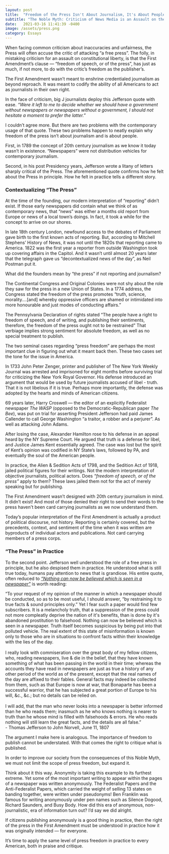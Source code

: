 ```yaml
---
layout: post
title:  "Freedom of the Press Isn't About Journalism, It's About People"
subtitle: "The Noble Myth: Criticism of News Media is an Assault on the Freedom of The Press"
date:   2021-03-16 11:41:39 -0400
image: /assets/press.png
category: Essays
---
```

When facing common criticism about inaccuracies and unfairness, the Press will often accuse the critic of attacking “a free press”. The folly, in mistaking criticism for an assault on constitutional liberty, is that the First Amendment’s clause — “freedom of speech, or of the press”, has just as much, if not more, to do with the critic’s freedom as the publisher’s. 

The First Amendment wasn’t meant to enshrine credentialed journalism as beyond reproach. It was meant to codify the ability of all Americans to act as journalists in their own right. 

In the face of criticism, big J journalists deploy this Jefferson quote with ease. *“Were it left to me to decide whether we should have a government without newspapers or newspapers without a government, I should not hesitate a moment to prefer the latter.”* 

I couldn’t agree more. But there are two problems with the contemporary usage of that quote. These two problems happen to neatly explain why freedom of the press isn’t about journalism and is about people.  

First, in 1789 the concept of 20th century journalism as we know it today wasn’t in existence. “Newspapers” were not distribution vehicles for contemporary journalism. 

Second, in his post Presidency years, Jefferson wrote a litany of letters sharply critical of the Press. The aforementioned quote confirms how he felt about the Press in principle. How he felt in practice tells a different story.

### Contextualizing “The Press”
At the time of the founding, our modern interpretation of “reporting” didn’t exist. If those early newspapers did contain what we think of as contemporary news, that “news” was either a months old report from Europe or news of a local town’s doings. In fact, it took a while for the concept to arrive on our shores. 

In late 18th century London, newfound access to the debates of Parliament gave birth to the first known acts of reporting. But, according to Mitchell Stephens’ History of News, it was not until the 1820s that reporting came to America. 1822 was the first year a reporter from outside Washington took up covering affairs in the Capitol. And it wasn’t until almost 20 years later that the telegraph gave us “decontextualized news of the day”, as Neil Postman put it.

What did the founders mean by “the press” if not reporting and journalism?

The Continental Congress and Original Colonies were not shy about the role they saw for the press in a new Union of States. In a 1774 address, the Congress stated the freedom of the press promotes “truth, science, morality….[and] whereby oppressive officers are shamed or intimidated into more honourable and just modes of conducting affairs.”

The Pennsylvania Declaration of rights stated “The people have a right to freedom of speech, and of writing, and publishing their sentiments, therefore, the freedom of the press ought not to be restrained” That verbiage implies strong sentiment for absolute freedom, as well as no special treatment to publish.

The two seminal cases regarding “press freedom” are perhaps the most important clue in figuring out what it meant back then. These two cases set the tone for the issue in America.

In 1733 John Peter Zenger, printer and publisher of The New York Weekly Journal was arrested and imprisoned for eight months before surviving trial for criticizing the New York Royal Governor. His defense introduced an argument that would be used by future journalists accused of libel - truth. That it is not libelous if it is true. Perhaps more importantly, the defense was adopted by the hearts and minds of American citizens.

69 years later, Harry Croswell — the editor of an explicitly Federalist newspaper *The WASP* (opposed to the Democratic-Republican paper *The Bee*), was put on trial for asserting President Jefferson had paid James Callender to call George Washington “a traitor, a robber and a perjurer”. As well as attacking John Adams.

After losing the case, Alexander Hamilton rose to his defense in an appeal heard by the NY Supreme Court. He argued that truth is a defense for libel, and Justice James Kent essentially agreed. The case was lost but the spirit of Kent’s opinion was codified in NY State’s laws, followed by PA, and eventually the soul of the American people.

In practice, the Alien & Sedition Acts of 1798, and the Sedition Act of 1918, jailed political figures for their writings. Not the modern interpretation of objective journalists, political actors. Does *“freedom of speech, or of the press”* apply to them? These laws jailed them not for the act of merely speaking but for publishing. 

The First Amendment wasn’t designed with 20th century journalism in mind. It didn’t exist! And most of those denied their right to send their words to the press haven't been card carrying journalists as we now understand them.

Today’s popular interpretation of the First Amendment is actually a product of political discourse, not history. Reporting is certainly covered, but the precedents, context, and sentiment of the time when it was written are byproducts of individual actors and publications. Not card carrying members of a press corps.

### “The Press” in Practice
To the second point. Jefferson well understood the role of a free press in principle, but he also despised them in practice. He understood what is still true today, humans pay attention to news that is grandiose. His entire quote, often reduced to *[“Nothing can now be believed which is seen in a newspaper"](https://www.loc.gov/resource/mtj1.038_0592_0594/?sp=2&st=text)* is worth reading:

<div class="highlight">
“To your request of my opinion of the manner in which a newspaper should be conducted, so as to be most useful, I should answer, “by restraining it to true facts & sound principles only.” Yet I fear such a paper would find few subscribers. It is a melancholy truth, that a suppression of the press could not more compleatly deprive the nation of it's benefits, than is done by it's abandoned prostitution to falsehood. Nothing can now be believed which is seen in a newspaper. Truth itself becomes suspicious by being put into that polluted vehicle. The real extent of this state of misinformation is known only to those who are in situations to confront facts within their knowledge with the lies of the day. 
<br>
<br>
I really look with commiseration over the great body of my fellow citizens, who, reading newspapers, live & die in the belief, that they have known something of what has been passing in the world in their time; whereas the accounts they have read in newspapers are just as true a history of any other period of the world as of the present, except that the real names of the day are affixed to their fables. General facts may indeed be collected from them, such as that Europe is now at war, that Bonaparte has been a successful warrior, that he has subjected a great portion of Europe to his will, &c., &c.; but no details can be relied on. 
<br>
<br>
I will add, that the man who never looks into a newspaper is better informed than he who reads them; inasmuch as he who knows nothing is nearer to truth than he whose mind is filled with falsehoods & errors. He who reads nothing will still learn the great facts, and the details are all false.”
<br> - Thomas Jefferson to John Norvell, June 11, 1807</div>

The argument I make here is analogous. The importance of freedom to publish cannot be understated. With that comes the right to critique what is published.

In order to improve our society from the consequences of this Noble Myth, we must not limit the scope of press freedom, but expand it.

Think about it this way. Anonymity is taking this example to its furthest extreme. Yet some of the most important writing to appear within the pages of a newspaper was written anonymously. The Federalist Papers and the Anti-Federalist Papers, which carried the weight of selling 13 states on banding together, were written under pseudonyms! Ben Franklin was famous for writing anonymously under pen names such as Silence Dogood, Richard Saunders, and Busy Body. How did this era of anonymous, non-journalistic, era of information turn out? I’d say we did alright.

If citizens publishing anonymously is a good thing in practice, then the right of the press in the First Amendment must be understood in practice how it was originally intended — for everyone.

It’s time to apply the same level of press freedom in practice to every American, both in praise and critique.

